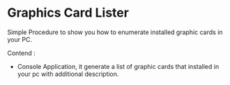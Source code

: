 # Graphics Card Lister
  Simple Procedure to show you how to enumerate installed graphic cards in your PC.

Contend :
 * Console Application, it generate a list of graphic cards that installed in your pc with additional description.
  
